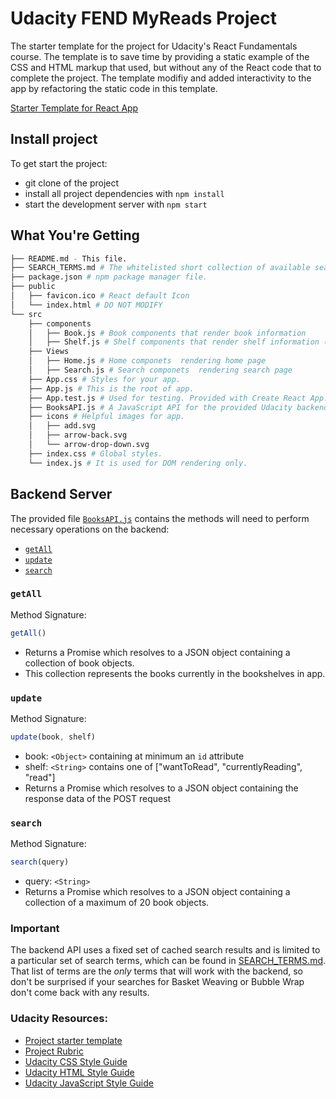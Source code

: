 # Udacity FEND MyReads Project

The starter template for the project for Udacity's React Fundamentals course. The template is to save time by providing a static example of the CSS and HTML markup that used, but without any of the React code that to complete the project. The template modifiy and added interactivity to the app by refactoring the static code in this template.

[Starter Template for React App ](https://github.com/facebookincubator/create-react-app) 

## Install project

To get start the project:
* git clone of the project 
* install all project dependencies with `npm install`
* start the development server with `npm start`

## What You're Getting
```bash
├── README.md - This file.
├── SEARCH_TERMS.md # The whitelisted short collection of available search terms for you to use with app.
├── package.json # npm package manager file.
├── public
│   ├── favicon.ico # React default Icon
│   └── index.html # DO NOT MODIFY
└── src
    ├── components
    │   ├── Book.js # Book components that render book information
    │   ├── Shelf.js # Shelf components that render shelf information (Read , Want to read , Cunrrently reading)
    ├── Views
    │   ├── Home.js # Home componets  rendering home page 
    │   ├── Search.js # Search componets  rendering search page 
    ├── App.css # Styles for your app.
    ├── App.js # This is the root of app. 
    ├── App.test.js # Used for testing. Provided with Create React App.
    ├── BooksAPI.js # A JavaScript API for the provided Udacity backend. 
    ├── icons # Helpful images for app. 
    │   ├── add.svg
    │   ├── arrow-back.svg
    │   └── arrow-drop-down.svg
    ├── index.css # Global styles.
    └── index.js # It is used for DOM rendering only.
```
## Backend Server
The provided file [`BooksAPI.js`](src/BooksAPI.js) contains the methods will need to perform necessary operations on the backend:

* [`getAll`](#getall)
* [`update`](#update)
* [`search`](#search)

### `getAll`

Method Signature:

```js
getAll()
```

* Returns a Promise which resolves to a JSON object containing a collection of book objects.
* This collection represents the books currently in the bookshelves in app.

### `update`

Method Signature:

```js
update(book, shelf)
```

* book: `<Object>` containing at minimum an `id` attribute
* shelf: `<String>` contains one of ["wantToRead", "currentlyReading", "read"]  
* Returns a Promise which resolves to a JSON object containing the response data of the POST request

### `search`

Method Signature:

```js
search(query)
```

* query: `<String>`
* Returns a Promise which resolves to a JSON object containing a collection of a maximum of 20 book objects.

### Important
The backend API uses a fixed set of cached search results and is limited to a particular set of search terms, which can be found in [SEARCH_TERMS.md](SEARCH_TERMS.md). That list of terms are the _only_ terms that will work with the backend, so don't be surprised if your searches for Basket Weaving or Bubble Wrap don't come back with any results.

### Udacity Resources:

- [Project starter template](https://github.com/udacity/reactnd-project-myreads-starter)
- [Project Rubric](https://review.udacity.com/#!/rubrics/918/view)
- [Udacity CSS Style Guide](http://udacity.github.io/frontend-nanodegree-styleguide/css.html)
- [Udacity HTML Style Guide](http://udacity.github.io/frontend-nanodegree-styleguide/index.html)
- [Udacity JavaScript Style Guide](http://udacity.github.io/frontend-nanodegree-styleguide/javascript.html)

